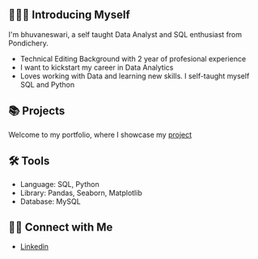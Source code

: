 ## 🙋🏻‍♀️ Introducing Myself
I'm bhuvaneswari, a self taught Data Analyst and SQL enthusiast from Pondichery.
- Technical Editing Background with 2 year of profesional experience
- I want to kickstart my career in Data Analytics
- Loves working with Data and learning new skills. I self-taught myself SQL and Python
## 📚 Projects
Welcome to my portfolio, where I showcase my [project](https://github.com/BhuvanaVengatesan?tab=repositories)
## 🛠️ Tools
- Language: SQL, Python
- Library: Pandas, Seaborn, Matplotlib
- Database: MySQL
## 👋🏻 Connect with Me
- [Linkedin](https://www.linkedin.com/in/bhuvaneswari-vengatesan-241014276/)
